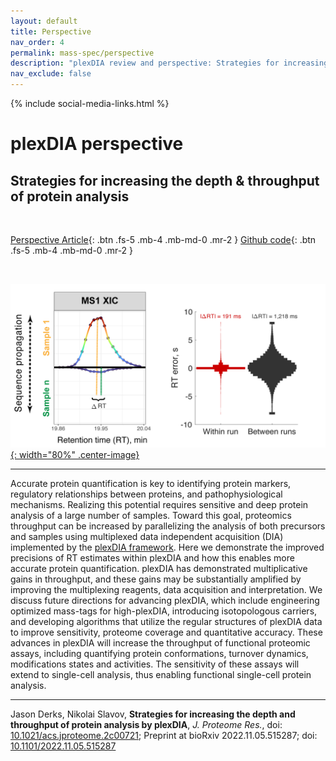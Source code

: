```yaml
---
layout: default
title: Perspective
nav_order: 4
permalink: mass-spec/perspective
description: "plexDIA review and perspective: Strategies for increasing the depth and throughput of protein analysis by plexDIA"
nav_exclude: false
---
```

{% include social-media-links.html %}

# plexDIA perspective
## Strategies for increasing the depth & throughput of protein analysis

&nbsp;


[Perspective Article][plexDIA_perspective_Article]{: .btn .fs-5 .mb-4 .mb-md-0 .mr-2 }
[Github code](https://github.com/SlavovLab/plexDIA_perspective){: .btn .fs-5 .mb-4 .mb-md-0 .mr-2 }

&nbsp;

[![](Figures/plexDIA_Perspective.png){: width="80%" .center-image}][plexDIA_perspective_Article]


----

Accurate protein quantification is key to identifying protein markers, regulatory relationships between proteins, and pathophysiological mechanisms. Realizing this potential requires sensitive and deep protein analysis of a large number of samples. Toward this goal, proteomics throughput can be increased by parallelizing the analysis of both precursors and samples using multiplexed data independent acquisition (DIA) implemented by the [plexDIA framework](https://www.nature.com/articles/s41587-022-01411-1). Here we demonstrate the improved precisions of RT estimates within plexDIA and how this enables more accurate protein quantification. plexDIA has demonstrated multiplicative gains in throughput, and these gains may be substantially amplified by improving the multiplexing reagents, data acquisition and interpretation. We discuss future directions for advancing plexDIA, which include engineering optimized mass-tags for high-plexDIA, introducing isotopologous carriers, and developing algorithms that utilize the regular structures of plexDIA data to improve sensitivity, proteome coverage and quantitative accuracy. These advances in plexDIA will increase the throughput of functional proteomic assays, including quantifying protein conformations, turnover dynamics, modifications states and activities. The sensitivity of these assays will extend to single-cell analysis, thus enabling functional single-cell protein analysis.


-----


Jason Derks, Nikolai Slavov, **Strategies for increasing the depth and throughput of protein analysis by plexDIA**, *J. Proteome Res.*, doi: [10.1021/acs.jproteome.2c00721](https://pubs.acs.org/doi/10.1021/acs.jproteome.2c00721); Preprint at bioRxiv 2022.11.05.515287; doi: [10.1101/2022.11.05.515287][plexDIA_perspective_Preprint]




<!--
<h2 style="letter-spacing: 2px; font-size: 26px;" id="plexDIA-data" >plexDIA data organized by experiments</h2>
All RAW and processed data from the [plexDIA article][plexDIA_Article] are organized in this [directory](https://drive.google.com/drive/folders/1yumNWViKTxMqhxDAnAW2Fm42hYd6C_Ws?usp=sharing). Below are links to processed data from single cells, cells isolated based in DNA content (cell cycle phases) and from LFQ-bench style benchmarking experiments.


 * Processed [single-cell data](https://drive.google.com/drive/folders/1pUC2zgXKtKYn22mlor0lmUDK0frgwL_-?usp=sharing)

 * Proteins x single cells [data matrix](https://drive.google.com/file/d/1_qztwEM3OxS5R6A6-N1Ai_vs60tWDLtE/view?usp=sharing)

 * Processed [cell division cycle data](https://drive.google.com/drive/folders/1xJ5ewZj-JNry36UBOMJHVn6-QolwXkZV?usp=sharingg)

 * Processed [benchmarking data](https://drive.google.com/drive/folders/1WwCOfQtvxNsT-tdR88kbwaglm1xYiqWh?usp=sharing)


&nbsp;


<h2 style="letter-spacing: 2px; font-size: 26px;" id="RAW-data" >plexDIA RAW data and search results from DIA-NN</h2>
The repositories below contain RAW mass-spectrometry data files generated by a first-generation Q-exactive instrument as well as the search results from analyzing the  RAW files by [DIA-NN](https://drive.google.com/file/d/1naoAhDX6VyvQ8Uc1ukfpcMcKzyTFbDCv/view?usp=sharing). Searching plexDIA data with DIA-NN is described in this [tutorial](https://youtu.be/0Wmg9LjDtgE).


* **MassIVE Repository for version 1 (Bulk plexDIA data):**
  - [**http:**  MSV000088302](https://massive.ucsd.edu/ProteoSAFe/dataset.jsp?task=8b0a2f5b2fc84964b4bd4ee64fc84d25)
  - [**ftp:** &nbsp; MSV000088302](ftp://massive.ucsd.edu/MSV000088302)

-->


[plexDIA_perspective_Article]:  https://doi.org/10.1021/acs.jproteome.2c00721 "Strategies for increasing the depth and throughput of protein analysis by plexDIA"

[plexDIA_perspective_Preprint]:  https://doi.org/10.1101/2022.11.05.515287 "Strategies for increasing the depth and throughput of protein analysis by plexDIA"


&nbsp;


&nbsp;  

&nbsp;

&nbsp;  

&nbsp;

&nbsp;

&nbsp;

&nbsp;

&nbsp;

&nbsp;

&nbsp;

&nbsp;

&nbsp;

&nbsp;

&nbsp;

&nbsp;

&nbsp;

&nbsp;

&nbsp;
